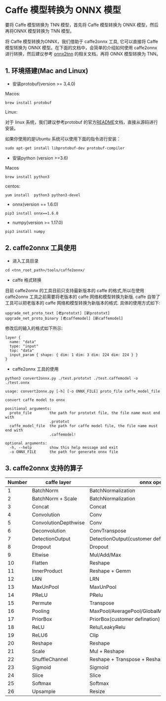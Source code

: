 # Caffe 模型转换为 ONNX 模型

要将 Caffe 模型转换为 TNN 模型，首先将 Caffe 模型转换为 ONNX 模型，然后再将ONNX 模型转换为 TNN 模型。

将 Caffe 模型转换为ONNX，我们借助于 caffe2onnx 工具, 它可以直接将 Caffe 模型转换为 ONNX 模型。在下面的文档中，会简单的介绍如何使用 caffe2onnx进行转换，然后建议参考 [onnx2tnn](onnx2tnn.md) 的相关文档，再将 ONNX 模型转换为 TNN。


## 1. 环境搭建(Mac and Linux)

- 安装protobuf(version >= 3.4.0)  

Macos:
```shell script
brew install protobuf
```

Linux:

对于 linux 系统，我们建议参考protobuf 的官方[README](https://github.com/protocolbuffers/protobuf/blob/master/src/README.md)文档，直接从源码进行安装。  

如果你使用的是Ubuntu 系统可以使用下面的指令进行安装：
```shell script
sudo apt-get install libprotobuf-dev protobuf-compiler
```

- 安装python (version >=3.6)  

Macos
```shell script
brew install python3
```
centos:
```shell script
yum install  python3 python3-devel
```

- onnx(version == 1.6.0)
```shell script
pip3 install onnx==1.6.0
```

- numpy(version >= 1.17.0)
```shell script
pip3 install numpy
```

## 2. caffe2onnx 工具使用
- 进入工具目录
``` shell script
cd <tnn_root_path>/tools/caffe2onnx/
```
- caffe 格式转换

目前 caffe2onnx 的工具目前只支持最新版本的 caffe 的格式,所以在使用 caffe2onnx
工具之前需要将老版本的 caffe 网络和模型转换为新版. caffe 自带了工具可以把老版本的
caffe 网络和模型转换为新版本的格式. 具体的使用方式如下:
```shell script
upgrade_net_proto_text [老prototxt] [新prototxt]
upgrade_net_proto_binary [老caffemodel] [新caffemodel]
```
修改后的输入的格式如下所示:

```text
layer {
  name: "data"
  type: "input"
  top: "data"
  input_param { shape: { dim: 1 dim: 3 dim: 224 dim: 224 } }
}
```
- caffe2onnx 工具的使用

```shell script
python3 convert2onnx.py ./test.prototxt ./test.caffemodel -o ./test.onnx
```

```text
usage: convert2onnx.py [-h] [-o ONNX_FILE] proto_file caffe_model_file

convert caffe model to onnx

positional arguments:
  proto_file        the path for prototxt file, the file name must end with
                    .prototxt
  caffe_model_file  the path for caffe model file, the file name must end with
                    .caffemodel!

optional arguments:
  -h, --help        show this help message and exit
  -o ONNX_FILE      the path for generate onnx file
```

## 3. caffe2onnx 支持的算子

| Number | caffe layer            | onnx operator                                         |
| ------ | ---------------------- | ----------------------------------------------------- |
| 1      | BatchNorm              | BatchNormalization                                    |
| 2      | BatchNorm + Scale      | BatchNormalization                                    |
| 3      | Concat                 | Concat                                                |
| 4      | Convolution            | Conv                                                  |
| 5      | ConvolutionDepthwise   | Conv                                                  |
| 6      | Deconvolution          | ConvTranspose                                         |
| 7      | DetectionOutput        | DetectionOutput(customer defination)                  |
| 8      | Dropout                | Dropout                                               |
| 9      | Eltwise                | Mul/Add/Max                                           |
| 10     | Flatten                | Reshape                                               |
| 11     | InnerProduct           | Reshape + Gemm                                        |
| 12     | LRN                    | LRN                                                   |
| 13     | MaxUnPool              | MaxUnPool                                             |
| 14     | PReLU                  | PRelu                                                 |
| 15     | Permute                | Transpose                                             |
| 16     | Pooling                | MaxPool/AveragePool/GlobalMaxPool/GlobalAveragePool   |
| 17     | PriorBox               | PriorBox(customer defination)                         |
| 18     | ReLU                   | Relu/LeakyRelu                                        |
| 19     | ReLU6                  | Clip                                                  |
| 20     | Reshape                | Reshape                                               |
| 21     | Scale                  | Mul + Reshape                                         |
| 22     | ShuffleChannel         | Reshape + Transpose + Reshape                         |
| 23     | Sigmoid                | Sigmoid                                               |
| 24     | Slice                  | Slice                                                 |
| 25     | Softmax                | Softmax                                               |
| 26     | Upsample               | Resize                                                |
